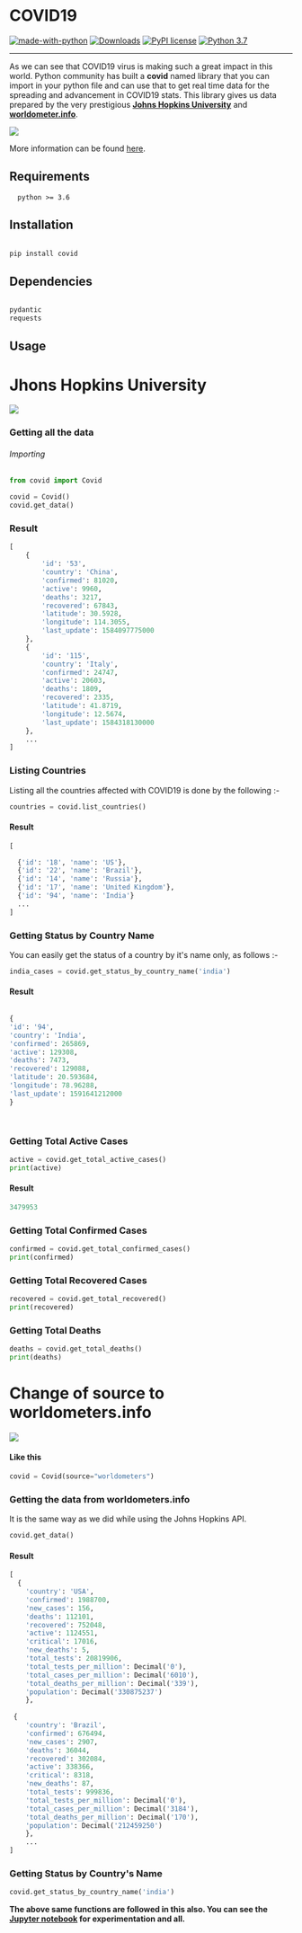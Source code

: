 # COVID19
[![made-with-python](https://img.shields.io/badge/Made%20with-Python-1f425f.svg)](https://www.python.org/) [![Downloads](https://pepy.tech/badge/covid)](https://pepy.tech/project/covid) [![PyPI license](https://img.shields.io/pypi/l/ansicolortags.svg)](https://pypi.python.org/pypi/ansicolortags/) [![Python 3.7](https://img.shields.io/badge/python-3.7-blue.svg)](https://www.python.org/downloads/release/python-370/)
<hr>


As we can see that COVID19 virus is making such a great impact in this world. Python community has built a <b>covid</b> named library that you can import in your python file and can use that to get real time data for the spreading and advancement in COVID19 stats. This library gives us data prepared by the very prestigious [<b>Johns Hopkins University</b>](https://www.jhu.edu/) and [<b>worldometer.info</b>](https://www.worldometers.info/coronavirus/).


![](https://global.unitednations.entermediadb.net/assets/mediadb/services/module/asset/downloads/preset/Libraries/Production+Library/31-01-20-coronavirus-digital-image-cdc1.jpg/image1440x560cropped.jpg)


More information can be found [here](https://ahmednafies.github.io/covid/).

## Requirements

```
  python >= 3.6
```

## Installation

```python

pip install covid
```

## Dependencies

```python

pydantic
requests
```

## Usage

# Jhons Hopkins University

![](johns_hopkins.png)
 

### Getting all the data

###### Importing
```python
from covid import Covid
```
```python
covid = Covid()
covid.get_data()
```
### Result

```python
[
    {
        'id': '53',
        'country': 'China',
        'confirmed': 81020,
        'active': 9960,
        'deaths': 3217,
        'recovered': 67843,
        'latitude': 30.5928,
        'longitude': 114.3055,
        'last_update': 1584097775000
    },
    {
        'id': '115',
        'country': 'Italy',
        'confirmed': 24747,
        'active': 20603,
        'deaths': 1809,
        'recovered': 2335,
        'latitude': 41.8719,
        'longitude': 12.5674,
        'last_update': 1584318130000
    },
    ...
]
```

 
### Listing Countries

Listing all the countries affected with COVID19 is done by the following :- 

```python
countries = covid.list_countries()
```
#### Result

```python
[ 

  {'id': '18', 'name': 'US'}, 
  {'id': '22', 'name': 'Brazil'}, 
  {'id': '14', 'name': 'Russia'},
  {'id': '17', 'name': 'United Kingdom'}, 
  {'id': '94', 'name': 'India'}
  ...
]
```

### Getting Status by Country Name

You can easily get the status of a country by it's name only, as follows :-

```python
india_cases = covid.get_status_by_country_name('india')
```

#### Result

```python

{
'id': '94', 
'country': 'India',
'confirmed': 265869, 
'active': 129308, 
'deaths': 7473,
'recovered': 129088,
'latitude': 20.593684,
'longitude': 78.96288,
'last_update': 1591641212000
}




```
### Getting Total Active Cases

```python
active = covid.get_total_active_cases()
print(active)
```
#### Result

```python
3479953
```
### Getting Total Confirmed Cases

```python
confirmed = covid.get_total_confirmed_cases()
print(confirmed)
```
### Getting Total Recovered Cases

```python
recovered = covid.get_total_recovered()
print(recovered)
```
### Getting Total Deaths

```python
deaths = covid.get_total_deaths()
print(deaths)
```


# Change of source to worldometers.info

![](worldometer.png)

#### Like this

```python
covid = Covid(source="worldometers")
```
### Getting the data from worldometers.info

It is the same way as we did while using the Johns Hopkins API.

```python
covid.get_data()
```

#### Result

```python
[
  { 
    'country': 'USA',
    'confirmed': 1988700,
    'new_cases': 156,
    'deaths': 112101,
    'recovered': 752048,
    'active': 1124551,
    'critical': 17016,
    'new_deaths': 5,
    'total_tests': 20819906,
    'total_tests_per_million': Decimal('0'),
    'total_cases_per_million': Decimal('6010'),
    'total_deaths_per_million': Decimal('339'),
    'population': Decimal('330875237')
    },
 
 {
    'country': 'Brazil',
    'confirmed': 676494,
    'new_cases': 2907,
    'deaths': 36044,
    'recovered': 302084,
    'active': 338366,
    'critical': 8318,
    'new_deaths': 87,
    'total_tests': 999836,
    'total_tests_per_million': Decimal('0'),
    'total_cases_per_million': Decimal('3184'),
    'total_deaths_per_million': Decimal('170'),
    'population': Decimal('212459250')
    },
    ...
]
```
### Getting Status by Country's Name
```python
covid.get_status_by_country_name('india')
```

<b> The above same functions are followed in this also.<b> You can see the [Jupyter notebook](Covid.ipynb) for experimentation and all.
